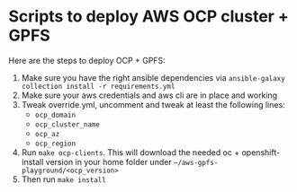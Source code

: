 # Scripts to deploy AWS OCP cluster + GPFS

Here are the steps to deploy OCP + GPFS:

1. Make sure you have the right ansible dependencies via `ansible-galaxy collection install -r requirements.yml`
2. Make sure your aws credentials and aws cli are in place and working
3. Tweak override.yml, uncomment and tweak at least the following lines:
   - `ocp_domain`
   - `ocp_cluster_name`
   - `ocp_az`
   - `ocp_region`
4. Run `make ocp-clients`. This will download the needed oc + openshift-install version
   in your home folder under `~/aws-gpfs-playground/<ocp_version>`
5. Then run `make install`
